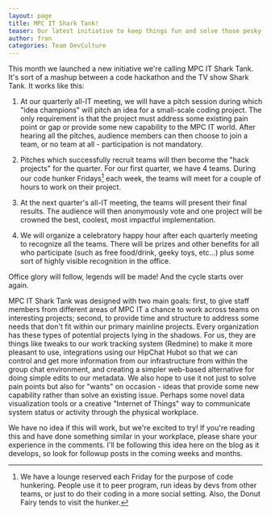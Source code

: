 ```yaml
---
layout: page
title: MPC IT Shark Tank!
teaser: Our latest initiative to keep things fun and solve those pesky challenges that live in the shadows of our main projects.
author: fran
categories: Team DevCulture
---
```


This month we launched a new initiative we're calling MPC IT Shark Tank.  It's sort of a mashup between a code hackathon and the TV show Shark Tank.  It works like this:

1. At our quarterly all-IT meeting, we will have a pitch session during which "idea champions" will pitch an idea for a small-scale coding project.  The only requirement is that the project must address some existing pain point or gap or provide some new capability to the MPC IT world.  After hearing all the pitches, audience members can then choose to join a team, or no team at all - participation is not mandatory.

2. Pitches which successfully recruit teams will then become the "hack projects" for the quarter.  For our first quarter, we have 4 teams.  During our code hunker Fridays[^1] each week, the teams will meet for a couple of hours to work on their project.

3. At the next quarter's all-IT meeting, the teams will present their final results.  The audience will then anonymously vote and one project will be crowned the best, coolest, most impactful implementation.  

4. We will organize a celebratory happy hour after each quarterly meeting to recognize all the teams.  There will be prizes and other benefits for all who participate (such as free food/drink, geeky toys, etc...) plus some sort of highly visible recognition in the office.

Office glory will follow, legends will be made!  And the cycle starts over again.

MPC IT Shark Tank was designed with two main goals: first, to give staff members from different areas of MPC IT a chance to work across teams on interesting projects;  second, to provide time and structure to address some needs that don't fit within our primary mainline projects.  Every organization has these types of potential projects lying in the shadows.  For us, they are things like tweaks to our work tracking system (Redmine) to make it more pleasant to use, integrations using our HipChat Hubot so that we can control and get more information from our infrastructure from within the group chat environment, and creating a simpler web-based alternative for doing simple edits to our metadata.  We also hope to use it not just to solve pain points but also for "wants" on occasion - ideas that provide some new capability rather than solve an existing issue.  Perhaps some novel data visualization tools or a creative "Internet of Things" way to communicate system status or activity through the physical workplace.  

We have no idea if this will work, but we're excited to try!  If you're reading this and have done something similar in your workplace, please share your experience in the comments.  I'll be following this idea here on the blog as it develops, so look for followup posts in the coming weeks and months.  

[^1]: We have a lounge reserved each Friday for the purpose of code hunkering.  People use it to peer program, run ideas by devs from other teams, or just to do their coding in a more social setting.  Also, the Donut Fairy tends to visit the hunker.
